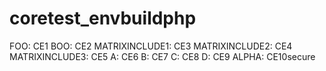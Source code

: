 # coretest_envbuildphp

FOO: CE1
BOO: CE2
MATRIXINCLUDE1: CE3
MATRIXINCLUDE2: CE4
MATRIXINCLUDE3: CE5
A: CE6
B: CE7
C: CE8
D: CE9
ALPHA: CE10secure
